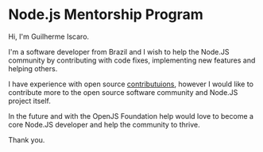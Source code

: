 # Node.js Mentorship Program

Hi, I'm Guilherme Iscaro.

I'm a software developer from Brazil and I wish to help the Node.JS community by contributing with
code fixes, implementing new features and helping others.

I have experience with open source [contributuions](https://cabelitos.com/contributions), however I would
like to contribute more to the open source software community and Node.JS project itself.

In the future and with the OpenJS Foundation help would love to become a core Node.JS developer and help the community to thrive.

Thank you.
